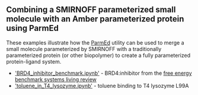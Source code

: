## Combining a SMIRNOFF parameterized small molecule with an Amber parameterized protein using ParmEd

These examples illustrate how the [ParmEd](http://parmed.github.io/ParmEd/html/index.html) utility can be used to merge a small molecule parameterized by SMIRNOFF with a traditionally parameterized protein (or other biopolymer) to create a fully parameterized protein-ligand system.

* ['BRD4_inhibitor_benchmark.ipynb']('BRD4_inhibitor_benchmark.ipynb') - BRD4:inhibitor from the [free energy benchmark systems living review](https://www.annualreviews.org/doi/abs/10.1146/annurev-biophys-070816-033654)
* ['toluene_in_T4_lysozyme.ipynb'](toluene_in_T4_lysozyme.ipynb) - toluene binding to T4 lysozyme L99A
